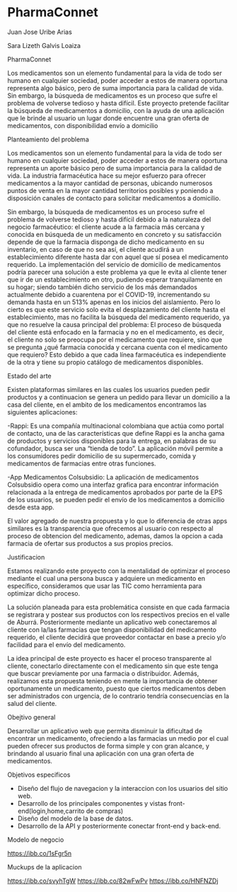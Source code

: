 # PharmaConnet
Juan Jose  Uribe  Arias

Sara Lizeth Galvis Loaiza

PharmaConnet

Los medicamentos son un elemento fundamental para la vida de todo ser humano en cualquier sociedad, poder acceder a estos de manera oportuna representa algo básico, pero de suma importancia para la calidad de vida. Sin embargo, la búsqueda de medicamentos es un proceso que sufre el problema de volverse tedioso y hasta difícil. Este proyecto pretende facilitar la búsqueda de medicamentos a domicilio, con la ayuda de una aplicación que le brinde al usuario un lugar donde encuentre una gran oferta de medicamentos, con disponibilidad envío a domicilio

Planteamiento del problema

Los medicamentos son un elemento fundamental para la vida de todo ser humano en cualquier sociedad, poder acceder a estos de manera oportuna representa un aporte básico pero de suma importancia para la calidad de vida. La industria farmacéutica hace su mejor esfuerzo para ofrecer medicamentos a la mayor cantidad de personas, ubicando numerosos puntos de venta en la mayor cantidad territorios posibles y poniendo a disposición canales de contacto para solicitar medicamentos a domicilio.

Sin embargo, la búsqueda de medicamentos es un proceso sufre el problema de volverse tedioso y hasta difícil debido a la naturaleza del negocio farmacéutico: el cliente acude a la farmacia más cercana y conocida en búsqueda de un medicamento en concreto y su satisfacción depende de que la farmacia disponga de dicho medicamento en su inventario, en caso de que no sea así, el cliente acudirá a un establecimiento diferente hasta dar con aquel que sí posea el medicamento requerido. 
La implementación del servicio de domicilio de medicamentos podría parecer una solución a este problema ya que le evita al cliente tener que ir de un establecimiento en otro, pudiendo esperar tranquilamente en su hogar; siendo también dicho servicio de los más demandados actualmente debido a cuarentena por el COVID-19, incrementando su demanda hasta en un 513% apenas en los inicios del aislamiento. Pero lo cierto es que este servicio solo evita el desplazamiento del cliente hasta el establecimiento, mas no facilita la búsqueda del medicamento requerido, ya que no resuelve la causa principal del problema: El proceso de búsqueda del cliente está enfocado en la farmacia y no en el medicamento, es decir, el cliente no solo se preocupa por el medicamento que requiere, sino que se pregunta ¿qué farmacia conocida y cercana cuenta con el medicamento que requiero? Esto debido a que cada línea farmacéutica es independiente de la otra y tiene su propio catálogo de medicamentos disponibles.

Estado del arte

Existen plataformas similares en las cuales los usuarios pueden pedir productos y a continuacion se genera un pedido para llevar un domicilio a la casa del cliente, en el ambito de los medicamentos encontramos las siguientes aplicaciones:

-Rappi: Es una compañía multinacional colombiana que actúa como portal de contacto, una de las características que define Rappi es la ancha gama de productos y servicios disponibles para la entrega, en palabras de su cofundador, busca ser una “tienda de todo”.
La aplicación móvil permite a los consumidores pedir domicilio de su supermercado, comida y medicamentos de farmacias entre otras funciones.

-App Medicamentos Colsubsidio: La aplicación de medicamentos Colsubsidio opera como una interfaz grafica para encontrar información relacionada a la entrega de medicamentos aprobados por parte de la EPS de los usuarios, se pueden pedir el envío de los medicamentos a domicilio desde esta app.

El valor agregado de nuestra propuesta y lo que lo diferencia de otras apps similares es la transparencia que ofrecemos al usuario con respecto al proceso de obtencion del medicamento, ademas, damos la opcion a cada farmacia de ofertar sus productos a sus propios precios.





Justificacion

Estamos realizando este proyecto con la mentalidad de optimizar el proceso mediante el cual una persona busca y adquiere un medicamento en específico, consideramos que usar las TIC como herramienta para optimizar dicho proceso.

La solución planeada para esta problemática consiste en que cada farmacia se registrara y postear sus productos con los respectivos precios en el valle de Aburrá. Posteriormente mediante un aplicativo web conectaremos al cliente con la/las farmacias que tengan disponibilidad del medicamento requerido, el cliente decidirá que proveedor contactar en base a precio y/o facilidad para el envío del medicamento.

La idea principal de este proyecto es hacer el proceso transparente al cliente, conectarlo directamente con el medicamento sin que este tenga que buscar previamente por una farmacia o distribuidor. Además, realizamos esta propuesta teniendo en mente la importancia de obtener oportunamente un medicamento, puesto que ciertos medicamentos deben ser administrados con urgencia, de lo contrario tendría consecuencias en la salud del cliente. 

Obejtivo general

Desarrollar un aplicativo web que permita disminuir la dificultad de encontrar un medicamento, ofreciendo a las farmacias un medio por el cual pueden ofrecer sus productos de forma simple y con gran alcance, y brindando al usuario final una aplicación con una gran oferta de medicamentos.

Objetivos especificos

- Diseño del flujo de navegacion y la interaccion con los usuarios del sitio web.
- Desarrollo de los principales componentes y vistas front-end(login,home,carrito de compras)
- Diseño del modelo de la base de datos.
- Desarrollo de la API y posteriormente conectar front-end y back-end.

Modelo de negocio

https://ibb.co/1sFgr5n

Muckups de la aplicacion

https://ibb.co/svyhTgW
https://ibb.co/82wFwPv
https://ibb.co/HNFNZDj

